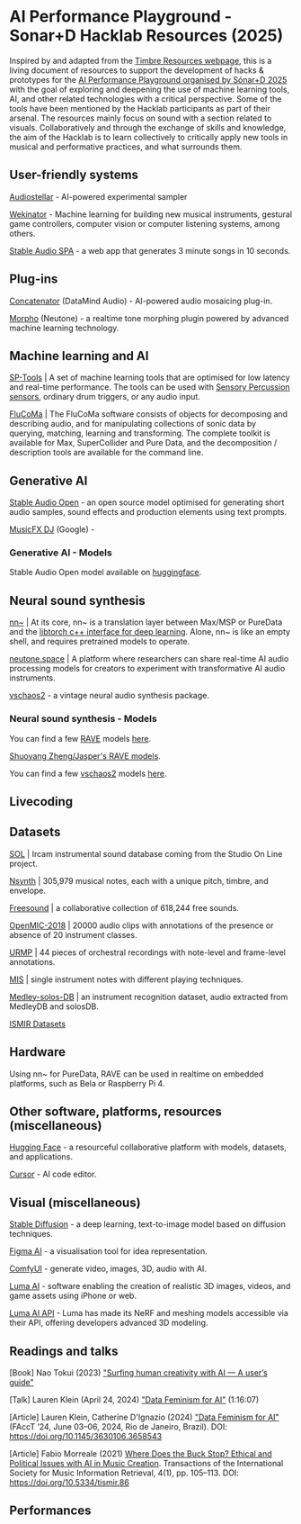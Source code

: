 # AI Performance Playground - Sonar+D Hacklab Resources (2025)

Inspired by and adapted from the [Timbre Resources webpage](https://github.com/comma-lab/timbre-resources), this is a living document of resources to support the development of hacks & prototypes for the [AI Performance Playground organised by Sónar+D 2025](https://sonar.es/en/programme/sonar-d/open-call-hacklab) with the goal of exploring and deepening the use of machine learning tools, AI, and other related technologies with a critical perspective. Some of the tools have been mentioned by the Hacklab participants as part of their arsenal. The resources mainly focus on sound with a section related to visuals. Collaboratively and through the exchange of skills and knowledge, the aim of the Hacklab is to learn collectively to critically apply new tools in musical and performative practices, and what surrounds them. 

## User-friendly systems

[Audiostellar](https://audiostellar.xyz) - AI-powered experimental sampler

[Wekinator](http://www.wekinator.org) - Machine learning for building new musical instruments, gestural game controllers, computer vision or computer listening systems, among others.

[Stable Audio SPA](https://stableaudio.com) - a web app that generates 3 minute songs in 10 seconds.

## Plug-ins

[Concatenator](https://datamindaudio.ai/concatenator-v1/) (DataMind Audio) - AI-powered audio mosaicing plug-in.

[Morpho](https://neutone.ai/morpho) (Neutone) - a realtime tone morphing plugin powered by advanced machine learning technology.  

## Machine learning and AI

[SP-Tools](https://rodrigoconstanzo.com/sp-tools/) | A set of machine learning tools that are optimised for low latency and real-time performance. The tools can be used with [Sensory Percussion sensors](http://sunhou.se/), ordinary drum triggers, or any audio input.

[FluCoMa](https://www.flucoma.org/) | The FluCoMa software consists of objects for decomposing and describing audio, and for manipulating collections of sonic data by querying, matching, learning and transforming. The complete toolkit is available for Max, SuperCollider and Pure Data, and the decomposition / description tools are available for the command line.

## Generative AI

[Stable Audio Open](https://stable-audio-open.com) - an open source model optimised for generating short audio samples, sound effects and production elements using text prompts.

[MusicFX DJ](https://labs.google/musicfx) (Google) - 

### Generative AI - Models

Stable Audio Open model available on [huggingface](https://huggingface.co/stabilityai/stable-audio-open-1.0).

## Neural sound synthesis

[nn~](https://acids-ircam.github.io/nn_tilde/) | At its core, nn~ is a translation layer between Max/MSP or PureData and the [libtorch c++ interface for deep learning](https://pytorch.org/). Alone, nn~ is like an empty shell, and requires pretrained models to operate. 

[neutone.space](https://neutone.space/) | A platform where researchers can share real-time AI audio processing models for creators to experiment with transformative AI audio instruments.

[vschaos2](https://github.com/acids-ircam/vschaos2) - a vintage neural audio synthesis package.

### Neural sound synthesis - Models

You can find a few [RAVE](https://github.com/acids-ircam/rave) models [here](https://acids-ircam.github.io/rave_models_download).

[Shuoyang Zheng/Jasper's RAVE models](https://huggingface.co/shuoyang-zheng/jaspers-rave-models).

You can find a few [vschaos2](https://github.com/acids-ircam/vschaos2) models [here](https://www.dropbox.com/sh/avdeiza7c6bn2of/AAAGZsnRo9ZVMa0iFhouCBL-a?dl=0).

## Livecoding

## Datasets

[SOL](https://forum.ircam.fr/collections/detail/sol-instrumental-sounds-datasets/) | Ircam instrumental sound database coming from the Studio On Line project.

[Nsynth](https://magenta.tensorflow.org/datasets/nsynth) | 305,979 musical notes, each with a unique pitch, timbre, and envelope.

[Freesound](https://freesound.org/) | a collaborative collection of 618,244 free sounds.

[OpenMIC-2018](https://zenodo.org/records/1432913#.W6dPeJNKjOR) | 20000 audio clips with annotations of the presence or absence of 20 instrument classes.

[URMP](http://labsites.rochester.edu/air/projects/URMP.html) | 44 pieces of orchestral recordings with note-level and frame-level annotations.

[MIS](https://theremin.music.uiowa.edu/MIS.html) | single instrument notes with different playing techniques.

[Medley-solos-DB](https://zenodo.org/records/2582103) | an instrument recognition dataset, audio extracted from MedleyDB and solosDB.

[ISMIR Datasets](https://www.ismir.net/resources/datasets/) 

## Hardware

Using nn~ for PureData, RAVE can be used in realtime on embedded platforms, such as Bela or Raspberry Pi 4.

## Other software, platforms, resources (miscellaneous)

[Hugging Face](https://huggingface.co) - a resourceful collaborative platform with models, datasets, and applications.

[Cursor](https://www.cursor.com) - AI code editor.

## Visual (miscellaneous)

[Stable Diffusion](https://github.com/Stability-AI/generative-models) - a deep learning, text-to-image model based on diffusion techniques.

[Figma AI](https://www.figma.com/ai/) - a visualisation tool for idea representation.

[ComfyUI](https://www.comfy.org) - generate video, images, 3D, audio with AI.

[Luma AI](https://www.luma.ai) - software enabling the creation of realistic 3D images, videos, and game assets using iPhone or web.

[Luma AI API](https://docs.lumalabs.ai/docs/api) - Luma has made its NeRF and meshing models accessible via their API, offering developers advanced 3D modeling.

## Readings and talks

[Book] Nao Tokui (2023) ["Surfing human creativity with AI — A user’s guide"](https://naotokui.net/works/surfing-human-creativity-with-ai-a-users-guide/)

[Talk] Lauren Klein (April 24, 2024) ["Data Feminism for AI"](https://youtu.be/p9vbNA5_t44) (1:16:07)

[Article] Lauren Klein, Catherine D'Ignazio (2024) ["Data Feminism for AI"](https://facctconference.org/static/papers24/facct24-7.pdf) (FAccT ’24, June 03–06, 2024, Rio de Janeiro, Brazil). DOI: https://doi.org/10.1145/3630106.3658543

[Article] Fabio Morreale (2021) [Where Does the Buck Stop? Ethical and Political Issues with AI in Music Creation](https://transactions.ismir.net/articles/86/files/submission/proof/86-1-2717-1-10-20210720.pdf). Transactions of the International Society for Music Information Retrieval, 4(1), pp. 105–113. DOI: https://doi.org/10.5334/tismir.86

## Performances

